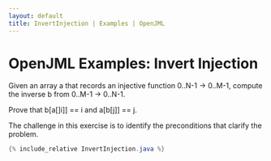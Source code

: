 ```yaml
---
layout: default
title: InvertInjection | Examples | OpenJML
---
```


# OpenJML Examples: Invert Injection

Given an array a that records an injective function 0..N-1 -> 0..M-1,
compute the inverse b from 0..M-1 -> 0..N-1.

Prove that b[a[]i]] == i and a[b[j]] == j.

The challenge in this exercise is to identify the preconditions that 
clarify the problem.

```java
{% include_relative InvertInjection.java %}
```

